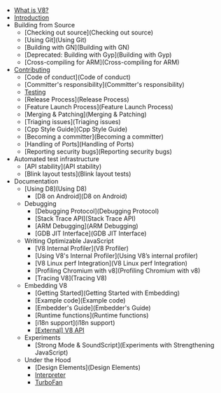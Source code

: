 * [What is V8?](Home)
* [Introduction](Introduction)
* Building from Source
   * [Checking out source](Checking out source)
   * [Using Git](Using Git)
   * [Building with GN](Building with GN)
   * [Deprecated: Building with Gyp](Building with Gyp)
   * [Cross-compiling for ARM](Cross-compiling for ARM)
* [Contributing](Contributing)
   * [Code of conduct](Code of conduct)
   * [Committer's responsibility](Committer's responsibility)
   * [Testing](Testing)
   * [Release Process](Release Process)
   * [Feature Launch Process](Feature Launch Process)
   * [Merging & Patching](Merging & Patching)
   * [Triaging issues](Triaging issues)
   * [Cpp Style Guide](Cpp Style Guide)
   * [Becoming a committer](Becoming a committer)
   * [Handling of Ports](Handling of Ports)
   * [Reporting security bugs](Reporting security bugs)
* Automated test infrastructure
   * [API stability](API stability)
   * [Blink layout tests](Blink layout tests)
* Documentation
   * [Using D8](Using D8)
      * [D8 on Android](D8 on Android)
   * Debugging
      * [Debugging Protocol](Debugging Protocol)
      * [Stack Trace API](Stack Trace API)
      * [ARM Debugging](ARM Debugging)
      * [GDB JIT Interface](GDB JIT Interface)
   * Writing Optimizable JavaScript
      * [V8 Internal Profiler](V8 Profiler)
      * [Using V8's Internal Profiler](Using V8’s internal profiler)
      * [V8 Linux perf Integration](V8 Linux perf Integration)
      * [Profiling Chromium with v8](Profiling Chromium with v8)
      * [Tracing V8](Tracing V8)
   * Embedding V8
      * [Getting Started](Getting Started with Embedding)
      * [Example code](Example code)
      * [Embedder's Guide](Embedder's Guide)
      * [Runtime functions](Runtime functions)
      * [i18n support](i18n support)
      * [[External] V8 API](http://v8.paulfryzel.com/docs/master/index.html)
   * Experiments
      * [Strong Mode & SoundScript](Experiments with Strengthening JavaScript)
   * Under the Hood
      * [Design Elements](Design Elements)
      * [Interpreter](Interpreter)
      * [TurboFan](TurboFan)